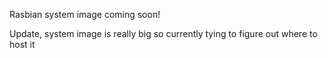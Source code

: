 Rasbian system image coming soon!

Update, system image is really big so currently tying to figure out where to host it

